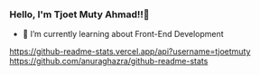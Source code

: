 ### Hello, I'm Tjoet Muty Ahmad!!👋
- 🌱 I’m currently learning about Front-End Development

https://github-readme-stats.vercel.app/api?username=tjoetmuty https://github.com/anuraghazra/github-readme-stats

<!--
**tjoetmuty/tjoetmuty** is a ✨ _special_ ✨ repository because its `README.md` (this file) appears on your GitHub profile.

Here are some ideas to get you started:

- 🔭 I’m currently working on ...
- 🌱 I’m currently learning 
- 👯 I’m looking to collaborate on ...
- 🤔 I’m looking for help with ...
- 💬 Ask me about ...
- 📫 How to reach me: ...
- 😄 Pronouns: ...
- ⚡ Fun fact: ...
-->
